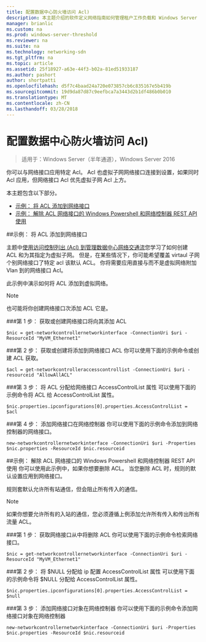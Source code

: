 ```yaml
---
title: 配置数据中心防火墙访问 Acl)
description: 本主题介绍的软件定义网络指南如何管理租户工作负载和 Windows Server 2016 中的虚拟网络的一部分。
manager: brianlic
ms.custom: na
ms.prod: windows-server-threshold
ms.reviewer: na
ms.suite: na
ms.technology: networking-sdn
ms.tgt_pltfrm: na
ms.topic: article
ms.assetid: 25f18927-a63e-44f3-b02a-81ed51933187
ms.author: pashort
author: shortpatti
ms.openlocfilehash: d5f7c4baad24a720e073857cb6c835167e5b419b
ms.sourcegitcommit: 19d9da87d87c9eefbca7a3443d2b1df486b0b010
ms.translationtype: MT
ms.contentlocale: zh-CN
ms.lasthandoff: 03/28/2018
---
```

# <a name="configure-datacenter-firewall-access-control-lists-acls"></a>配置数据中心防火墙访问 Acl)

>适用于：Windows Server（半年通道），Windows Server 2016

你可以与网络接口应用特定 Acl。  Acl 也虚拟子网网络接口连接到设置，如果同时 Acl 应用，但网络接口 Acl 优先虚拟子网 Acl 上方。

本主题包含以下部分。

- [示例： 将 ACL 添加到网络接口](#bkmk_addacl)
- [示例： 解除 ACL 网络接口的 Windows Powershell 和网络控制器 REST API 使用](#bkmk_removeacl)

##<a name="bkmk_addacl"></a>示例： 将 ACL 添加到网络接口

主题中[使用访问控制列出 (Acl) 到管理数据中心网络交通流](Use-Access-Control-Lists--ACLs--to-Manage-Datacenter-Network-Traffic-Flow.md)您学习了如何创建 ACL 和为其指定为虚拟子网。  但是，在某些情况下，你可能希望覆盖 virtaul 子网个别网络接口了特定 acl 该默认 ACL。  你将需要应用直接与而不是虚拟网络附加 Vlan 到的网络接口 Acl。

此示例中演示如何将 ACL 添加到虚拟网络。 

>[!NOTE]
>也可能将你创建网络接口次添加 ACL 它是。

###<a name="step-1-get-or-create-the-network-interface-to-which-you-will-add-the-acl"></a>第 1 步： 获取或创建网络接口将向其添加 ACL

    $nic = get-networkcontrollernetworkinterface -ConnectionUri $uri -ResourceId "MyVM_Ethernet1"

###<a name="step-2-get-or-create-the-acl-you-will-add-to-the-network-interface"></a>第 2 步： 获取或创建将添加到网络接口 ACL
你可以使用下面的示例命令或创建 ACL 获取。 

    $acl = get-networkcontrolleraccesscontrollist -ConnectionUri $uri -resourceid "AllowAllACL"

###<a name="step-3-assign-the-acl-to-the-accesscontrollist-property-of-the-network-interface"></a>第 3 步： 将 ACL 分配给网络接口 AccessControlList 属性
可以使用下面的示例命令将 ACL 给 AccessControlList 属性。

    $nic.properties.ipconfigurations[0].properties.AccessControlList = $acl

###<a name="step-4-add-the-network-interface-in-network-controller"></a>第 4 步： 添加网络接口在网络控制器
你可以使用下面的示例命令添加到网络控制器的网络接口。

    new-networkcontrollernetworkinterface -ConnectionUri $uri -Properties $nic.properties -ResourceId $nic.resourceid


##<a name="bkmk_removeacl"></a>示例： 解除 ACL 网络接口的 Windows Powershell 和网络控制器 REST API 使用
你可以使用此示例中，如果你想要删除 ACL。 当您删除 ACL 时，规则的默认设置应用到网络接口。

规则套默认允许所有站通信，但会阻止所有传入的通信。

>[!NOTE]
>如果你想要允许所有的入站的通信，您必须遵循上例添加允许所有传入和传出所有流量 ACL。

###<a name="step-1-get-the-network-interface-from-which-you-will-remove-the-acl"></a>第 1 步： 获取网络接口从中将删除 ACL
你可以使用下面的示例命令检索网络接口。

    $nic = get-networkcontrollernetworkinterface -ConnectionUri $uri -ResourceId "MyVM_Ethernet1"

###<a name="step-2-assign-null-to-the-accesscontrollist-property-of-the-ipconfiguration"></a>第 2 步： 将 $NULL 分配给 ip 配置 AccessControlList 属性
可以使用下面的示例命令将 $NULL 分配给 AccessControlList 属性。

    $nic.properties.ipconfigurations[0].properties.AccessControlList = $null

###<a name="step-3-add-the-network-interface-object-in-network-controller"></a>第 3 步： 添加网络接口对象在网络控制器
你可以使用下面的示例命令添加网络接口对象在网络控制器

    new-networkcontrollernetworkinterface -ConnectionUri $uri -Properties $nic.properties -ResourceId $nic.resourceid

